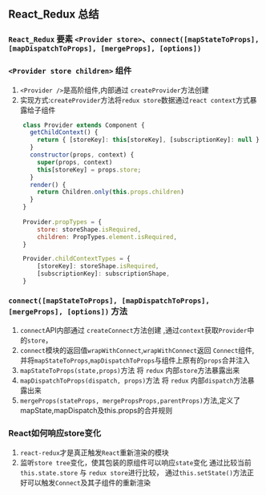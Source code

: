 ## React_Redux 总结

### `React_Redux` 要素 `<Provider store>`、`connect([mapStateToProps], [mapDispatchToProps], [mergeProps], [options])`

###  `<Provider store children>` 组件

 1. `<Provider />`是高阶组件,内部通过 `createProvider`方法创建
 2. 实现方式:`createProvider`方法将`redux store`数据通过`react context`方式暴露给子组件

  ```javascript
      class Provider extends Component {
        getChildContext() {
          return { [storeKey]: this[storeKey], [subscriptionKey]: null }
        }
        constructor(props, context) {
          super(props, context)
          this[storeKey] = props.store;
        }
        render() {
          return Children.only(this.props.children)
        }
      }
      
      Provider.propTypes = {
          store: storeShape.isRequired,
          children: PropTypes.element.isRequired,
      }

      Provider.childContextTypes = {
          [storeKey]: storeShape.isRequired,
          [subscriptionKey]: subscriptionShape,
      }

  ```

 ###  `connect([mapStateToProps], [mapDispatchToProps], [mergeProps], [options])` 方法

 1. `connect`API内部通过 `createConnect`方法创建 ,通过`context`获取`Provider`中的`store`，
 2. `connect`模块的返回值`wrapWithConnect`,`wrapWithConnect`返回 `Connect`组件, 并将`mapStateToProps`,`mapDispatchToProps`与组件上原有的`props`合并注入
 3. `mapStateToProps(state,props)`方法 将 `redux` 内部`store`方法暴露出来
 4. `mapDispatchToProps(dispatch, props)`方法 将 `redux` 内部`dispatch`方法暴露出来
 5. `mergeProps(stateProps, mergePropsProps,parentProps)`方法,定义了mapState,mapDispatch及this.props的合并规则
 


 ### React如何响应store变化

 1. `react-redux`才是真正触发`React`重新渲染的模块
 2. 监听`store tree`变化，使其包装的原组件可以响应`state`变化
    通过比较当前 `this.state.store` 与 `redux store`进行比较，
    通过`this.setState()`方法正好可以触发`Connect`及其子组件的重新渲染

 

